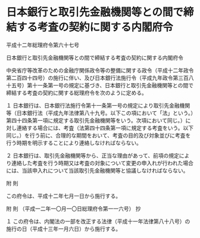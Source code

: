 # 日本銀行と取引先金融機関等との間で締結する考査の契約に関する内閣府令

平成十二年総理府令第六十七号

日本銀行と取引先金融機関等との間で締結する考査の契約に関する内閣府令

中央省庁等改革のための金融庁関係政令等の整備に関する政令（平成十二年政令第二百四十四号）の施行に伴い、及び日本銀行法施行令（平成九年政令第三百八十五号）第十一条第一号の規定に基づき、日本銀行と取引先金融機関等との間で締結する考査の契約に関する総理府令を次のように定める。

１ 日本銀行は、日本銀行法施行令第十一条第一号の規定により取引先金融機関等（日本銀行法（平成九年法律第八十九号。以下この項において「法」という。）第四十四条第一項に規定する取引先金融機関等をいう。次項において同じ。）に対し連絡する場合には、考査（法第四十四条第一項に規定する考査をいう。以下同じ。）を行う前に、合理的な期間をおいて、考査の目的及び対象並びに考査を行う時期を明示することにより連絡しなければならない。

２ 日本銀行は、取引先金融機関等から、正当な理由があって、前項の規定により連絡した考査を行う時期又は考査の対象について変更の申入れが行われた場合には、当該申入れについて当該取引先金融機関等と協議しなければならない。

附 則

この府令は、平成十二年七月一日から施行する。

附 則 （平成一二年一〇月一〇日総理府令第一一六号） 抄

１ この府令は、内閣法の一部を改正する法律（平成十一年法律第八十八号）の施行の日（平成十三年一月六日）から施行する。
